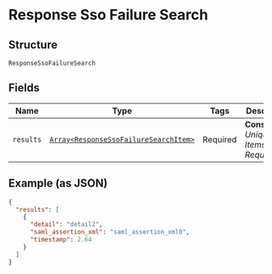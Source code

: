 
# Response Sso Failure Search

## Structure

`ResponseSsoFailureSearch`

## Fields

| Name | Type | Tags | Description |
|  --- | --- | --- | --- |
| `results` | [`Array<ResponseSsoFailureSearchItem>`](../../doc/models/response-sso-failure-search-item.md) | Required | **Constraints**: *Unique Items Required* |

## Example (as JSON)

```json
{
  "results": [
    {
      "detail": "detail2",
      "saml_assertion_xml": "saml_assertion_xml0",
      "timestamp": 2.64
    }
  ]
}
```

